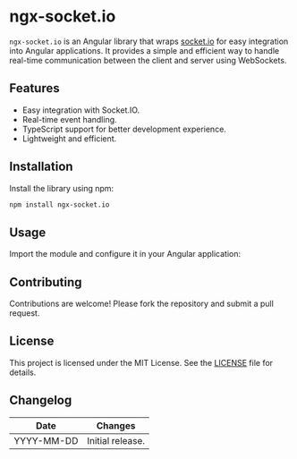 # ngx-socket.io

`ngx-socket.io` is an Angular library that wraps [socket.io](https://socket.io) for easy integration into Angular applications. It provides a simple and efficient way to handle real-time communication between the client and server using WebSockets.

## Features

- Easy integration with Socket.IO.
- Real-time event handling.
- TypeScript support for better development experience.
- Lightweight and efficient.

## Installation

Install the library using npm:

```bash
npm install ngx-socket.io
```

## Usage

Import the module and configure it in your Angular application:

<!-- 
TODO
```typescript
import { NgModule } from '@angular/core';
import { SocketIoModule, SocketIoConfig } from 'ngx-socket.io';

const config: SocketIoConfig = { url: 'http://localhost:3000', options: {} };

@NgModule({
  imports: [SocketIoModule.forRoot(config)],
  declarations: [],
  bootstrap: []
})
export class AppModule {}
```

Use the `Socket` service in your components:

```typescript
import { Component } from '@angular/core';
import { Socket } from 'ngx-socket.io';

@Component({
  selector: 'app-root',
  template: `<h1>Real-time App</h1>`
})
export class AppComponent {
  constructor(private socket: Socket) {
    this.socket.on('message', (data: any) => {
      console.log('Message received:', data);
    });
  }
}
``` -->

## Contributing

Contributions are welcome! Please fork the repository and submit a pull request.

## License

This project is licensed under the MIT License. See the [LICENSE](./LICENSE) file for details.

## Changelog

| Date       | Changes                |
|------------|------------------------|
| YYYY-MM-DD | Initial release.       |
